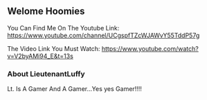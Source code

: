 ## Welome Hoomies 
You Can Find Me On The Youtube 
Link: https://www.youtube.com/channel/UCgspfTZcWJAWvY55TddP57g

The Video Link You Must Watch: https://www.youtube.com/watch?v=V2byAMi94_E&t=13s

### About LieutenantLuffy

Lt. Is A Gamer And A Gamer...Yes yes Gamer!!!!

```markdown


